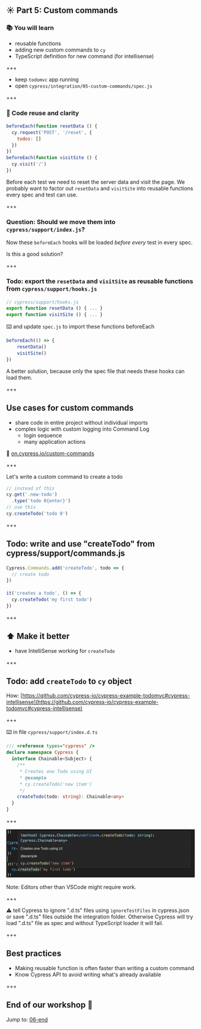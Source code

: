 ## ☀️ Part 5: Custom commands

### 📚 You will learn

- reusable functions
- adding new custom commands to `cy`
- TypeScript definition for new command (for intellisense)

+++

- keep `todomvc` app running
- open `cypress/integration/05-custom-commands/spec.js`

+++

### 💯 Code reuse and clarity

```js
beforeEach(function resetData () {
  cy.request('POST', '/reset', {
    todos: []
  })
})
beforeEach(function visitSite () {
  cy.visit('/')
})
```

Before each test we need to reset the server data and visit the page. We probably want to factor out `resetData` and `visitSite` into reusable functions every spec and test can use.

+++

### Question: Should we move them into `cypress/support/index.js`?

Now these `beforeEach` hooks will be loaded _before every_ test in every spec.

Is this a good solution?

+++

### Todo: export the `resetData` and `visitSite` as reusable functions from `cypress/support/hooks.js`

```js
// cypress/support/hooks.js
export function resetData () { ... }
export function visitSite () { ... }
```

⌨️ and update `spec.js` to import these functions beforeEach

```js
beforeEach(() => {
    resetData()
    visitSite()
})
```

A better solution, because only the spec file that needs these hooks can load them.

+++

## Use cases for custom commands

- share code in entire project without individual imports
- complex logic with custom logging into Command Log
  - login sequence
  - many application actions

📝 [on.cypress.io/custom-commands](https://on.cypress.io/custom-commands)

+++

Let's write a custom command to create a todo

```js
// instead of this
cy.get('.new-todo')
  .type('todo 0{enter}')
// use this
cy.createTodo('todo 0')
```

+++

## Todo: write and use "createTodo" from cypress/support/commands.js

```js
Cypress.Commands.add('createTodo', todo => {
  // create todo
})

it('creates a todo', () => {
  cy.createTodo('my first todo')
})
```

+++

## ⬆️ Make it better

- have IntelliSense working for `createTodo`

+++


## Todo: add `createTodo` to `cy` object

How: [https://github.com/cypress-io/cypress-example-todomvc#cypress-intellisense](https://github.com/cypress-io/cypress-example-todomvc#cypress-intellisense)

+++

⌨️ in file `cypress/support/index.d.ts`

```ts
/// <reference types="cypress" />
declare namespace Cypress {
  interface Chainable<Subject> {
    /**
     * Creates one Todo using UI
     * @example
     * cy.createTodo('new item')
     */
    createTodo(todo: string): Chainable<any>
  }
}
```

+++

![Custom command IntelliSense](./images/create-todo-intellisense.png)

Note:
Editors other than VSCode might require work.

+++

⚠️ tell Cypress to ignore ".d.ts" files using `ignoreTestFiles` in cypress.json or save ".d.ts" files outside the integration folder. Otherwise Cypress will try load ".d.ts" file as spec and without TypeScript loader it will fail.

+++

## Best practices

- Making reusable function is often faster than writing a custom command
- Know Cypress API to avoid writing what's already available

+++

## End of our workshop 💜

Jump to: [06-end](?p=06-end)